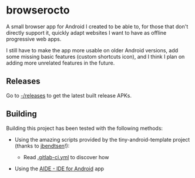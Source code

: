# browserocto

A small browser app for Android I created to be able to, for those that don't directly support it, quickly adapt websites I want to have as offline progressive web apps.

I still have to make the app more usable on older Android versions, add some missing basic features (custom shortcuts icon), and I think I plan on adding more unrelated features in the future.

## Releases

Go to [-/releases](https://gitlab.com/octtspacc/browserocto) to get the latest built release APKs.

## Building

Building this project has been tested with the following methods:

- Using the amazing scripts provided by the tiny-android-template project (thanks to [jbendtsen](https://github.com/jbendtsen/tiny-android-template)!):
	- Read [.gitlab-ci.yml](./.gitlab-ci.yml) to discover how

- Using the [AIDE - IDE for Android](https://play.google.com/store/apps/details?id=com.aide.ui) app
